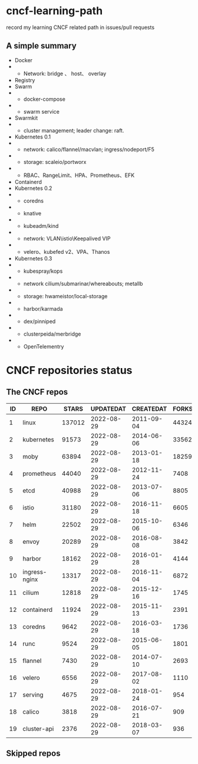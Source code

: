 # cncf-learning-path
record my learning CNCF related path in issues/pull requests

## A simple summary
- Docker
- - Network: bridge 、 host、 overlay
- Registry
- Swarm
- - docker-compose
- - swarm service
- Swarmkit
- - cluster management; leader change: raft.
- Kubernetes 0.1
- - network: calico/flannel/macvlan; ingress/nodeport/F5
- - storage: scaleio/portworx
- - RBAC、RangeLimit、HPA、Prometheus、EFK
- Containerd
- Kubernetes 0.2
- - coredns
- - knative
- - kubeadm/kind
- - network: VLAN\istio\Keepalived VIP
- - velero、kubefed v2、VPA、Thanos
- Kubernetes 0.3
- - kubespray/kops
- - network cilium/submarinar/whereabouts; metallb
- - storage: hwameistor/local-storage
- - harbor/karmada
- - dex/pinniped
- - clusterpeida/merbridge
- - OpenTelementry

# CNCF repositories status
<!--START_SECTION:github_repos-->
## The CNCF repos
| ID |     REPO      | STARS  | UPDATEDAT  | CREATEDAT  | FORKSCOUNT |
|----|---------------|--------|------------|------------|------------|
|  1 | linux         | 137012 | 2022-08-29 | 2011-09-04 |      44324 |
|  2 | kubernetes    |  91573 | 2022-08-29 | 2014-06-06 |      33562 |
|  3 | moby          |  63894 | 2022-08-29 | 2013-01-18 |      18259 |
|  4 | prometheus    |  44040 | 2022-08-29 | 2012-11-24 |       7408 |
|  5 | etcd          |  40988 | 2022-08-29 | 2013-07-06 |       8805 |
|  6 | istio         |  31180 | 2022-08-29 | 2016-11-18 |       6605 |
|  7 | helm          |  22502 | 2022-08-29 | 2015-10-06 |       6346 |
|  8 | envoy         |  20289 | 2022-08-29 | 2016-08-08 |       3842 |
|  9 | harbor        |  18162 | 2022-08-29 | 2016-01-28 |       4144 |
| 10 | ingress-nginx |  13317 | 2022-08-29 | 2016-11-04 |       6872 |
| 11 | cilium        |  12818 | 2022-08-29 | 2015-12-16 |       1745 |
| 12 | containerd    |  11924 | 2022-08-29 | 2015-11-13 |       2391 |
| 13 | coredns       |   9642 | 2022-08-29 | 2016-03-18 |       1736 |
| 14 | runc          |   9524 | 2022-08-29 | 2015-06-05 |       1801 |
| 15 | flannel       |   7430 | 2022-08-29 | 2014-07-10 |       2693 |
| 16 | velero        |   6556 | 2022-08-29 | 2017-08-02 |       1110 |
| 17 | serving       |   4675 | 2022-08-29 | 2018-01-24 |        954 |
| 18 | calico        |   3818 | 2022-08-29 | 2016-07-21 |        909 |
| 19 | cluster-api   |   2376 | 2022-08-29 | 2018-03-07 |        936 |



## Skipped repos
<!--END_SECTION:github_repos-->
